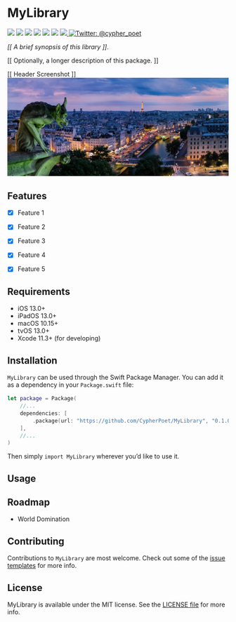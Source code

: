 # MyLibrary

<p>
    <img src="https://img.shields.io/badge/Swift-5.1-F06C33.svg" />
    <img src="https://img.shields.io/badge/iOS-13.0+-865EFC.svg" />
    <img src="https://img.shields.io/badge/iPadOS-13.0+-F65EFC.svg" />
    <img src="https://img.shields.io/badge/macOS-10.15+-472C9C.svg" />
    <img src="https://img.shields.io/badge/tvOS-13.0+-41465B.svg" />
    <img src="https://img.shields.io/badge/License-MIT-blue.svg" />
    <a href="https://github.com/apple/swift-package-manager">
      <img src="https://img.shields.io/badge/spm-compatible-brightgreen.svg?style=flat" />
    </a>
    <a href="https://twitter.com/cypher_poet">
        <img src="https://img.shields.io/badge/Contact-@cypher_poet-lightgrey.svg?style=flat" alt="Twitter: @cypher_poet" />
    </a>
</p>


<p align="center">

_[[ A brief synopsis of this library ]]_.

<p />


[[ Optionally, a longer description of this package. ]]


[[ Header Screenshot ]]
![](/Assets/Screenshots/header.png)



## Features

- [x] Feature 1
- [x] Feature 2
- [x] Feature 3
- [x] Feature 4
- [x] Feature 5



## Requirements

- iOS 13.0+
- iPadOS 13.0+
- macOS 10.15+
- tvOS 13.0+
- Xcode 11.3+ (for developing)



## Installation

`MyLibrary` can be used through the Swift Package Manager. You can add it as a dependency in your `Package.swift` file:

```swift
let package = Package(
    //...
    dependencies: [
        .package(url: "https://github.com/CypherPoet/MyLibrary", "0.1.0"),
    ],
    //...
)
```

Then simply `import MyLibrary` wherever you’d like to use it.



## Usage



## Roadmap

- World Domination



## Contributing

Contributions to `MyLibrary` are most welcome. Check out some of the [issue templates](./.github/ISSUE_TEMPLATE/) for more info.




## License

MyLibrary is available under the MIT license. See the [LICENSE file](./LICENSE) for more info.
